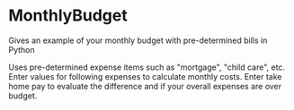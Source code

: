 # MonthlyBudget
Gives an example of your monthly budget with pre-determined bills in Python

Uses pre-determined expense items such as "mortgage", "child care", etc. Enter values for following expenses to calculate monthly costs. Enter take home pay to evaluate the difference and if your overall expenses are over budget. 
